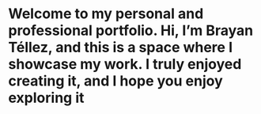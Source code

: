 # Welcome to my personal and professional portfolio. Hi, I’m Brayan Téllez, and this is a space where I showcase my work. I truly enjoyed creating it, and I hope you enjoy exploring it
